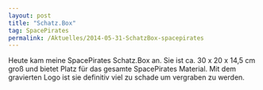 ```yaml
---
layout: post
title: "Schatz.Box"
tag: SpacePirates
permalink: /Aktuelles/2014-05-31-SchatzBox-spacepirates
---
```


Heute kam meine SpacePirates Schatz.Box an. Sie ist ca. 30 x 20 x 14,5 cm groß und bietet Platz für das gesamte SpacePirates Material. Mit dem gravierten Logo ist sie definitiv viel zu schade um vergraben zu werden.
